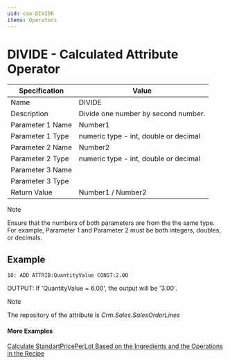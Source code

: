 ```yaml
---
uid: cao-DIVIDE
items: Operators
---
```

# DIVIDE - Calculated Attribute Operator

| Specification | Value |
| ---- | ----- |
| Name | DIVIDE |
| Description | Divide one number by second number. |
| Parameter 1 Name | Number1 |
| Parameter 1 Type | numeric type - int, double or decimal |
| Parameter 2 Name | Number2 |
| Parameter 2 Type | numeric type - int, double or decimal |
| Parameter 3 Name |
| Parameter 3 Type |
| Return Value | Number1 / Number2 |

> [!NOTE]
> Ensure that the numbers of both parameters are from the the same type. For example, Parameter 1 and Parameter 2 must be both integers, doubles, or decimals.

## Example

```
10: ADD ATTRIB:QuantityValue CONST:2.00                
```
OUTPUT: If 'QuantityValue = 6.00', the output will be '3.00'.

> [!NOTE]
> The repository of the attribute is *Crm.Sales.SalesOrderLines*


#### More Examples
[Calculate StandartPricePerLot Based on the Ingredients and the Operations in the Recipe](../examples/CalculateStandartPricePerLotBasedOnTheIngredientsAndTheOperationsInTheRecipe.md)

